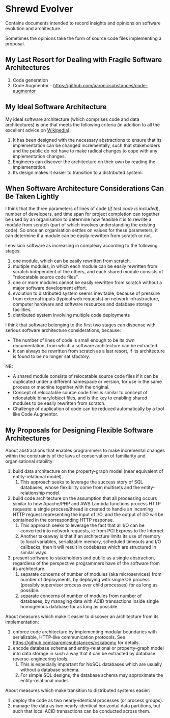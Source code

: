 # Shrewd Evolver

Contains documents intended to record insights and opinions on software evolution and architecture.

Sometimes the opinions take the form of source code files implementing a proposal.


## My Last Resort for Dealing with Fragile Software Architectures

  1. Code generation
  2. Code Augmentor - https://github.com/aaronicsubstances/code-augmentor


## My Ideal Software Architecture

My ideal software architecture (which comprises code and data architectures)  is one that meets the following criteria (in addition to all the excellent advice on [Wikipedia](https://en.wikipedia.org/wiki/Software_architecture)):

  1. It has been designed with the necessary abstractions to ensure that its implementation can be changed incrementally, such that stakeholders and the public do not have to make radical changes to cope with any implementation changes.
  2. Engineers can discover the architecture on their own by reading the implementation.
  3. Its design makes it easier to transition to a distributed system.

## When Software Architecture Considerations Can Be Taken Lightly

I think that the three parameters of lines of code (*if test code is included*), number of developers, and time span for project completion can together be used by an organisation to determine how feasible it is to rewrite a module from scratch (part of which involves understanding the existing code). So once an organisation settles on values for these parameters, it can determine if a module can be easily rewritten from scratch or not.

I envision software as increasing in complexiy according to the following stages:
  1. one module, which can be easily rewritten from scratch.
  2. multiple modules, in which each module can be easily rewritten from scratch independent of the others, and each shared module consists of "relocatable source code files".
  3. one or more modules cannot be easily rewritten from scratch without a major software development effort.
  4. evolution to distributed system seems inevitable, because of pressure from external inputs (typical web requests) on network infrastructure, computer hardware and software resources and database storage facilities.
  5. distributed system involving multiple code deployments

I think that software belonging to the first two stages can dispense with serious software architecture considerations, because:
  - The number of lines of code is small enough to be its own documentation, from which a software architecture can be extracted.
  - It can always be rewritten from scratch as a last resort, if its architecture is found to be no longer satisfactory.

NB:
  - A shared module consists of relocatable source code files if it can be duplicated under a different namespace or version, for use in the same process or machine together with the original.
  - Concept of relocatable source code files is similar to concept of relocatable binary/object files, and is the key to enabling shared modules to be easily rewritten from scratch.
  - Challenge of duplication of code can be reduced automatically by a tool like Code Augmentor.


## My Proposals for Designing Flexible Software Architectures

About abstractions that enables programmers to make incremental changes within the constraints of the laws of conservation of familiarity and organisational stability:
  1. build data architecture on the property-graph model (near equivalent of entity-relational model).
     1. This approach seeks to leverage the success story of SQL databases, whose flexibility come from multisets and the entity-relationship model.
  2. build code architecture on the assumption that all processing occurs similar to how Apache/PHP and AWS Lambda functions process HTTP requests: a single process/thread is created to handle an incoming HTTP request representing the input of I/O, and the output of I/O will be contained in the corresponding HTTP response.
     1. This approach seeks to leverage the fact that all I/O can be converted into network requests, ie from PCI Express to the Internet.
     3. Another takeaway is that if an architecture limits its use of memory to local variables, serializable memory, scheduled timeouts and I/O callbacks, then it will result in codebases which are structured in similar ways.
  3. present software to stakeholders and public as a single abstraction, regardless of the perspective programmers have of the software from its architecture.
     1. separate concerns of number of modules (aka microservices) from number of deployments, by deploying with single OS process (possibly supervisor process over child processes) for as long as possible.
     3. separate concerns of number of modules from number of databases, by managing data with ACID transactions inside single homogenous database for as long as possible.

About measures which make it easier to discover an architecture from its implementation:
  1. enforce code architecture by implementing modular boundaries with serializable, HTTP-like communication protocols. See https://github.com/aaronicsubstances/cskabomu for details.
  4. encode database schema and entity-relational or property-graph model into data storage in such a way that it can be extracted by database reverse-engineering tools.
     1. This is especially important for NoSQL databases which are usually without a database schema.
     2. For simple SQL designs, the database schema may approximate the entity-relational model.

About measures which make transition to distributed systems easier:
  1. deploy the code as two nearly-identical processes (or process groups).
  1. manage the data as two nearly-identical horizontal data partitions, but such that local ACID transactions can be conducted across them.

